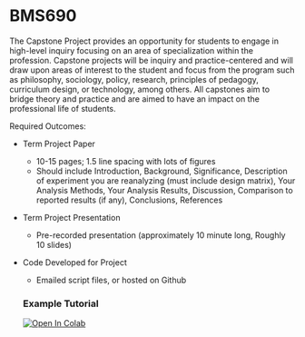 # BMS690

The Capstone Project provides an opportunity for students to engage in high-level inquiry focusing on an area of specialization within the profession.  Capstone projects will be inquiry and practice-centered and will draw upon areas of interest to the student and focus from the program such as philosophy, sociology, policy, research, principles of pedagogy, curriculum design, or technology, among others. All capstones aim to bridge theory and practice and are aimed to have an impact on the professional life of students.

Required Outcomes:

- Term Project Paper
  - 10-15 pages; 1.5 line spacing with lots of figures
  - Should include Introduction, Background, Significance, Description of experiment you are reanalyzing (must include design matrix), Your Analysis Methods, Your Analysis Results, Discussion, Comparison to reported results (if any), Conclusions, References

- Term Project Presentation
  - Pre-recorded presentation (approximately 10 minute long, Roughly 10 slides)
 
- Code Developed for Project
  - Emailed script files, or hosted on Github
 
  ### Example Tutorial
  [![Open In Colab](https://colab.research.google.com/assets/colab-badge.svg)](https://colab.research.google.com/github/pachterlab/kallistobustools/blob/master/docs/tutorials/scRNA-seq_intro/python/scRNA-seq_intro.ipynb)
  
